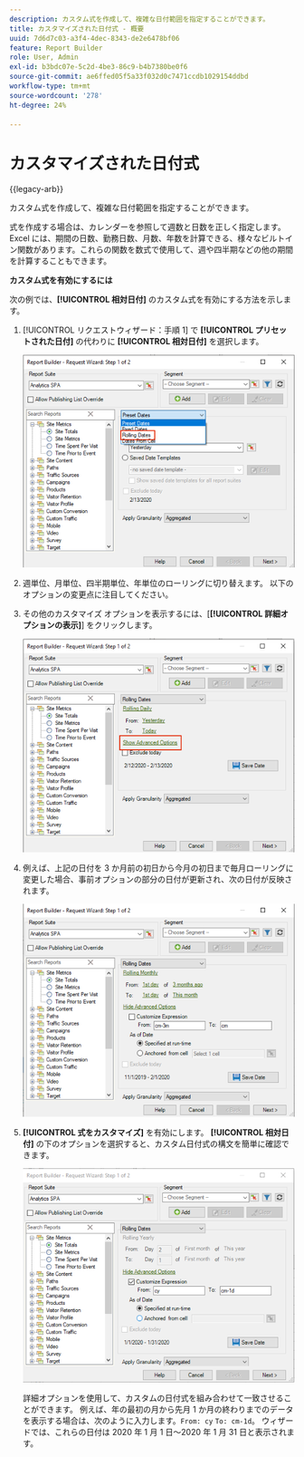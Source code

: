 ```yaml
---
description: カスタム式を作成して、複雑な日付範囲を指定することができます。
title: カスタマイズされた日付式 - 概要
uuid: 7d6d7c03-a3f4-4dec-8343-de2e6478bf06
feature: Report Builder
role: User, Admin
exl-id: b3bdc07e-5c2d-4be3-86c9-b4b7380be0f6
source-git-commit: ae6ffed05f5a33f032d0c7471ccdb1029154ddbd
workflow-type: tm+mt
source-wordcount: '278'
ht-degree: 24%

---
```


# カスタマイズされた日付式

{{legacy-arb}}

カスタム式を作成して、複雑な日付範囲を指定することができます。

式を作成する場合は、カレンダーを参照して週数と日数を正しく指定します。 Excel には、期間の日数、勤務日数、月数、年数を計算できる、様々なビルトイン関数があります。これらの関数を数式で使用して、週や四半期などの他の期間を計算することもできます。

**カスタム式を有効にするには**

次の例では、**[!UICONTROL 相対日付]** のカスタム式を有効にする方法を示します。

1. [!UICONTROL  リクエストウィザード：手順 1] で **[!UICONTROL プリセットされた日付]** の代わりに **[!UICONTROL 相対日付]** を選択します。

   ![ 相対日付が選択されていることを示すスクリーンショット。](assets/rolldates1.png)

1. 週単位、月単位、四半期単位、年単位のローリングに切り替えます。 以下のオプションの変更点に注目してください。
1. その他のカスタマイズ オプションを表示するには、[**[!UICONTROL 詳細オプションの表示]**] をクリックします。

   ![ 「詳細オプションを表示」を強調表示したスクリーンショット ](assets/rolldates2.png)

1. 例えば、上記の日付を 3 か月前の初日から今月の初日まで毎月ローリングに変更した場合、事前オプションの部分の日付が更新され、次の日付が反映されます。

   ![3 か月前の初日から今月の初日までのローリング日付を示したスクリーンショット。](assets/rolldatesfor3.png)

1. **[!UICONTROL 式をカスタマイズ]** を有効にします。 **[!UICONTROL 相対日付]** の下のオプションを選択すると、カスタム日付式の構文を簡単に確認できます。

   ![ 「式をカスタマイズ」が選択されていることを示すスクリーンショット。](assets/rolldatesfor5.png)

   詳細オプションを使用して、カスタムの日付式を組み合わせて一致させることができます。 例えば、年の最初の月から先月 1 か月の終わりまでのデータを表示する場合は、次のように入力します。`From: cy` `To: cm-1d`。 ウィザードでは、これらの日付は 2020 年 1 月 1 日～2020 年 1 月 31 日と表示されます。
